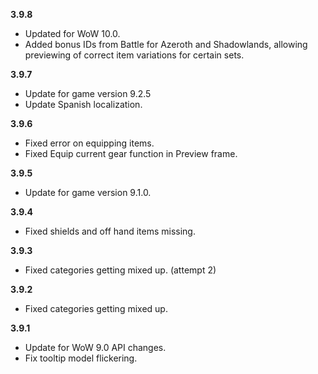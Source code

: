**3.9.8**

- Updated for WoW 10.0.
- Added bonus IDs from Battle for Azeroth and Shadowlands, allowing previewing of correct item variations for certain sets.

**3.9.7**

- Update for game version 9.2.5
- Update Spanish localization.

**3.9.6**

- Fixed error on equipping items.
- Fixed Equip current gear function in Preview frame.

**3.9.5**

- Update for game version 9.1.0.

**3.9.4**

- Fixed shields and off hand items missing.

**3.9.3**

- Fixed categories getting mixed up. (attempt 2)

**3.9.2**

- Fixed categories getting mixed up.

**3.9.1**

- Update for WoW 9.0 API changes.
- Fix tooltip model flickering.